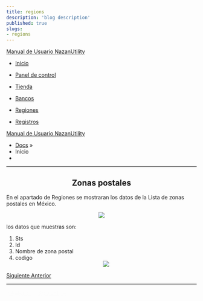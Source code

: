 ```yaml
---
title: regions
description: 'blog description'
published: true
slugs:
- regions
---
```


<div class="wy-grid-for-nav">
  <nav data-toggle="wy-nav-shift" class="wy-nav-side stickynav">
    <div class="wy-side-scroll">
      <div class="wy-side-nav-search">
        <a href="blog/home" class="icon icon-home"> Manual de Usuario NazanUtility</a>
      </div>
      <div class="wy-menu wy-menu-vertical" data-spy="affix" role="navigation" aria-label="main navigation">
        <ul>
          <li class="toctree-l1"><a class="reference internal" href="blog/home">Inicio</a>
          </li>
        </ul>
        <ul>
          <li class="toctree-l1"><a class="reference internal" href="blog/dashboard">Panel de
              control</a>
          </li>
        </ul>
        <ul>
          <li class="toctree-l1"><a class="reference internal" href="blog/store">Tienda</a>
          </li>
        </ul>
        <ul>
          <li class="toctree-l1"><a class="reference internal" href="blog/banks">Bancos</a>
          </li>
        </ul>
        <ul class="current">
          <li class="toctree-l1 current"><a class="reference internal current" href="blog/regions">Regiones</a>
          </li>
        </ul>
        <ul>
          <li class="toctree-l1"><a class="reference internal" href="blog/crud">Registros</a>
          </li>
        </ul>
      </div>
    </div>
  </nav>
</div>
        <section data-toggle="wy-nav-shift" class="wy-nav-content-wrap">
            <nav class="wy-nav-top" role="navigation" aria-label="top navigation">
                <i data-toggle="wy-nav-top" class="fa fa-bars"></i>
                <a href="blog/home">Manual de Usuario NazanUtility</a>
            </nav>
            <div class="wy-nav-content">
                <div class="rst-content">
                    <div role="navigation" aria-label="breadcrumbs navigation">
                        <ul class="wy-breadcrumbs">
                            <li><a href="blog/home">Docs</a> &raquo;</li>
                            <li>Inicio</li>
                            <li class="wy-breadcrumbs-aside">
                            </li>
                        </ul>
                        <hr />
                    </div>
                    <div role="main">
                        <div class="section">
                            <h2>
                                <center>Zonas postales</center>
                            </h2>
                            <p>En el apartado de Regiones se mostraran los datos de la Lista de zonas postales en
                                México.</p>
                            <p>
                                <center><img src="../img/regiones.png"></center>
                            </p>
                            <p>los datos que muestras son:</p>
                            <ol>
                                <li>Sts </li>
                                <li>Id </li>
                                <li>Nombre de zona postal</li>
                                <li>codigo
                                    <center><img src="../img/infzonaspostales.png"></center>
                                </li>
                            </ol>
                        </div>
                    </div>
                    <footer>
         <div class="rst-footer-buttons" role="navigation" aria-label="footer navigation">
          <a href="blog/crud" class="btn btn-neutral float-right" title="Bancos">Siguiente <span class="icon icon-circle-arrow-right"></span></a>
          <a href="blog/banks" class="btn btn-neutral" title="Panel de control"><span class="icon icon-circle-arrow-left"></span> Anterior</a>
        </div>
                        <hr />
                    </footer>
                </div>
            </div>
        </section>
    </div>
    <div class="rst-versions" role="note" aria-label="versions">
        <span class="rst-current-version" data-toggle="rst-current-version">
            <span><a href="blog/banks" style="color: #fcfcfc;">&laquo; Anterior</a></span>
            <span style="margin-left: 15px"><a href="blog/crud" style="color: #fcfcfc">Siguiente &raquo;</a></span>
        </span>
    </div>